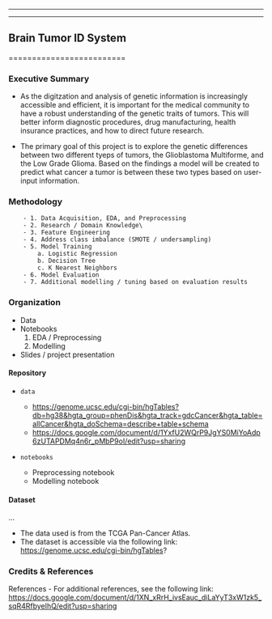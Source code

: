 ------------------------------------------------------------------------------

------------------------------------------------------------------------------

## Brain Tumor ID System
=========================

### Executive Summary

- As the digitzation and analysis of genetic information is increasingly accessible and efficient, it is important for the medical community to have a robust understanding of the genetic traits of tumors. This will better inform diagnostic procedures, drug manufacturing, health insurance practices, and how to direct future research.

- The primary goal of this project is to explore the genetic differences between two different tyeps of tumors, the Glioblastoma Multiforme, and the Low Grade Glioma. Based on the findings a model will be created to predict what cancer a tumor is between these two types based on user-input information.

### Methodology
        - 1. Data Acquisition, EDA, and Preprocessing
        - 2. Research / Domain Knowledge\
        - 3. Feature Engineering
        - 4. Address class imbalance (SMOTE / undersampling)
        - 5. Model Training
            a. Logistic Regression
            b. Decision Tree
            c. K Nearest Neighbors
        - 6. Model Evaluation
        - 7. Additional modelling / tuning based on evaluation results


### Organization
- Data
- Notebooks
    1. EDA / Preprocessing
    2. Modelling
- Slides / project presentation

#### Repository 

* `data` 
    - https://genome.ucsc.edu/cgi-bin/hgTables?db=hg38&hgta_group=phenDis&hgta_track=gdcCancer&hgta_table=allCancer&hgta_doSchema=describe+table+schema
    - https://docs.google.com/document/d/1YxfU2WQrP9JgYS0MiYoAdp6zUTAPDMq4n6r_pMbP9oI/edit?usp=sharing

* `notebooks`
    - Preprocessing notebook
    - Modelling notebook

#### Dataset

... 
- The data used is from the TCGA Pan-Cancer Atlas.
- The dataset is accessible via the following link: https://genome.ucsc.edu/cgi-bin/hgTables?
    
### Credits & References

References
    - For additional references, see the following link: https://docs.google.com/document/d/1XN_xRrH_ivsEauc_diLaYyT3xW1zk5_sqR4RfbyeIhQ/edit?usp=sharing
    
